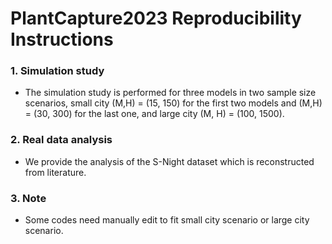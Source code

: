# PlantCapture2023 Reproducibility Instructions

### 1. Simulation study
* The simulation study is performed for three models in two sample size scenarios, small city (M,H) = (15, 150) for the first two models and (M,H) = (30, 300) for the last one, and large city (M, H) = (100, 1500).

### 2. Real data analysis
* We provide the analysis of the S-Night dataset which is reconstructed from literature.

### 3. Note
* Some codes need manually edit to fit small city scenario or large city scenario.